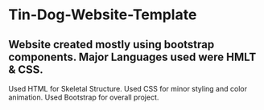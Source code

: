 # Tin-Dog-Website-Template

Website created mostly using bootstrap components.
Major Languages used were HMLT & CSS.
-------------------------------------------------
Used HTML for Skeletal Structure.
Used CSS for minor styling and color animation.
Used Bootstrap for overall project. 
